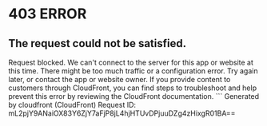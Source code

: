 # 403 ERROR

## The request could not be satisfied.

Request blocked. We can't connect to the server for this app or website at this time. There might be too much traffic or a configuration error. Try again later, or contact the app or website owner. If you provide content to customers through CloudFront, you can find steps to troubleshoot and help prevent this error by reviewing the CloudFront documentation. ```
Generated by cloudfront (CloudFront)
Request ID: mL2pjY9ANaiOX83Y6ZjY7aFjP8jL4hjHTUvDPjuuDZg4zHixgR01BA==

```

